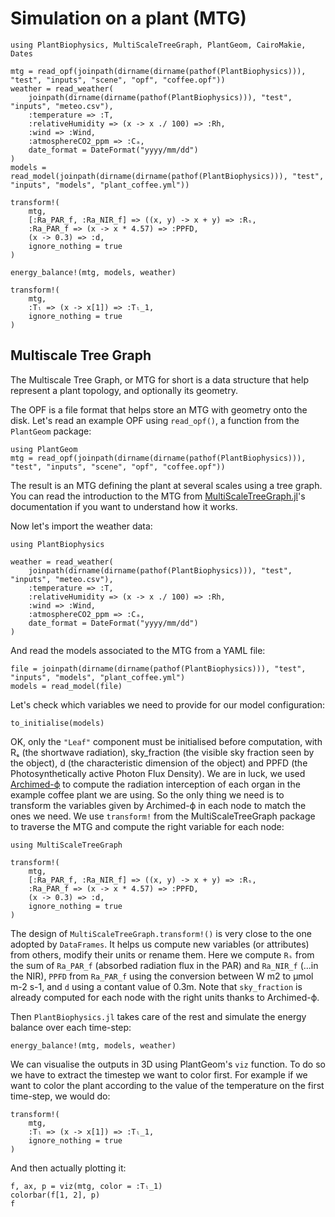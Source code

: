# Simulation on a plant (MTG)

```@setup usepkg
using PlantBiophysics, MultiScaleTreeGraph, PlantGeom, CairoMakie, Dates

mtg = read_opf(joinpath(dirname(dirname(pathof(PlantBiophysics))), "test", "inputs", "scene", "opf", "coffee.opf"))
weather = read_weather(
    joinpath(dirname(dirname(pathof(PlantBiophysics))), "test", "inputs", "meteo.csv"),
    :temperature => :T,
    :relativeHumidity => (x -> x ./ 100) => :Rh,
    :wind => :Wind,
    :atmosphereCO2_ppm => :Cₐ,
    date_format = DateFormat("yyyy/mm/dd")
)
models = read_model(joinpath(dirname(dirname(pathof(PlantBiophysics))), "test", "inputs", "models", "plant_coffee.yml"))

transform!(
    mtg,
    [:Ra_PAR_f, :Ra_NIR_f] => ((x, y) -> x + y) => :Rₛ,
    :Ra_PAR_f => (x -> x * 4.57) => :PPFD,
    (x -> 0.3) => :d,
    ignore_nothing = true
)

energy_balance!(mtg, models, weather)

transform!(
    mtg,
    :Tₗ => (x -> x[1]) => :Tₗ_1,
    ignore_nothing = true
)
```

## Multiscale Tree Graph

The Multiscale Tree Graph, or MTG for short is a data structure that help represent a plant topology, and optionally its geometry.

The OPF is a file format that helps store an MTG with geometry onto the disk. Let's read an example OPF using `read_opf()`, a function from the `PlantGeom` package:

```@example usepkg
using PlantGeom
mtg = read_opf(joinpath(dirname(dirname(pathof(PlantBiophysics))), "test", "inputs", "scene", "opf", "coffee.opf"))
```

The result is an MTG defining the plant at several scales using a tree graph. You can read the introduction to the MTG from [MultiScaleTreeGraph.jl](https://vezy.github.io/MultiScaleTreeGraph.jl/stable/the_mtg/mtg_concept/)'s documentation if you want to understand how it works.

Now let's import the weather data:

```@example usepkg
using PlantBiophysics

weather = read_weather(
    joinpath(dirname(dirname(pathof(PlantBiophysics))), "test", "inputs", "meteo.csv"),
    :temperature => :T,
    :relativeHumidity => (x -> x ./ 100) => :Rh,
    :wind => :Wind,
    :atmosphereCO2_ppm => :Cₐ,
    date_format = DateFormat("yyyy/mm/dd")
)
```

And read the models associated to the MTG from a YAML file:

```@example usepkg
file = joinpath(dirname(dirname(pathof(PlantBiophysics))), "test", "inputs", "models", "plant_coffee.yml")
models = read_model(file)
```

Let's check which variables we need to provide for our model configuration:

```@example usepkg
to_initialise(models)
```

OK, only the `"Leaf"` component must be initialised before computation, with Rₛ (the shortwave radiation), sky_fraction (the visible sky fraction seen by the object), d (the characteristic dimension of the object) and PPFD (the Photosynthetically active Photon Flux Density). We are in luck, we used [Archimed-ϕ](https://archimed-platform.github.io/archimed-phys-user-doc/) to compute the radiation interception of each organ in the example coffee plant we are using. So the only thing we need is to transform the variables given by Archimed-ϕ in each node to match the ones we need. We use `transform!` from the MultiScaleTreeGraph package to traverse the MTG and compute the right variable for each node:

```@example usepkg
using MultiScaleTreeGraph

transform!(
    mtg,
    [:Ra_PAR_f, :Ra_NIR_f] => ((x, y) -> x + y) => :Rₛ,
    :Ra_PAR_f => (x -> x * 4.57) => :PPFD,
    (x -> 0.3) => :d,
    ignore_nothing = true
)
```

The design of `MultiScaleTreeGraph.transform!()` is very close to the one adopted by `DataFrames`. It helps us compute new variables (or attributes) from others, modify their units or rename them. Here we compute `Rₛ` from the sum of `Ra_PAR_f` (absorbed radiation flux in the PAR) and `Ra_NIR_f` (...in the NIR), `PPFD` from `Ra_PAR_f` using the conversion between W m2 to μmol m-2 s-1, and `d` using a contant value of 0.3m. Note that `sky_fraction` is already computed for each node with the right units thanks to Archimed-ϕ.

Then `PlantBiophysics.jl` takes care of the rest and simulate the energy balance over each time-step:

```@example usepkg
energy_balance!(mtg, models, weather)
```

We can visualise the outputs in 3D using PlantGeom's `viz` function. To do so we have to extract the timestep we want to color first. For example if we want to color the plant according to the value of the temperature on the first time-step, we would do:

```@example usepkg
transform!(
    mtg,
    :Tₗ => (x -> x[1]) => :Tₗ_1,
    ignore_nothing = true
)
```

And then actually plotting it:

```@example usepkg
f, ax, p = viz(mtg, color = :Tₗ_1)
colorbar(f[1, 2], p)
f
```

